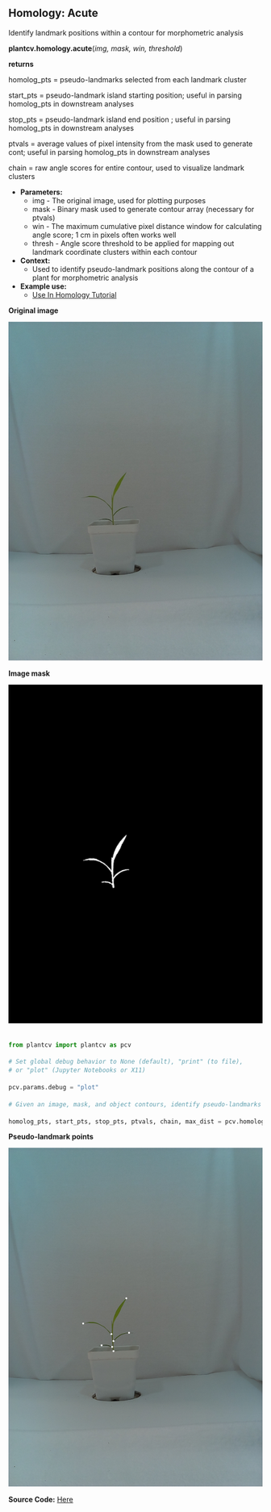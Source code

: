 ## Homology: Acute

Identify landmark positions within a contour for morphometric analysis

**plantcv.homology.acute**(*img, mask, win, threshold*)

**returns**

homolog_pts = pseudo-landmarks selected from each landmark cluster

start_pts   = pseudo-landmark island starting position; useful in parsing homolog_pts in downstream analyses

stop_pts    = pseudo-landmark island end position ; useful in parsing homolog_pts in downstream analyses

ptvals      = average values of pixel intensity from the mask used to generate cont; 
useful in parsing homolog_pts in downstream analyses

chain       = raw angle scores for entire contour, used to visualize landmark clusters

- **Parameters:**
    - img - The original image, used for plotting purposes
    - mask - Binary mask used to generate contour array (necessary for ptvals)
    - win - The maximum cumulative pixel distance window for calculating angle score; 1 cm in pixels often works well
    - thresh - Angle score threshold to be applied for mapping out landmark coordinate clusters within each contour
- **Context:**
    - Used to identify pseudo-landmark positions along the contour of a plant for morphometric analysis 
- **Example use:**
    - [Use In Homology Tutorial](tutorials/homology_tutorial.md)

**Original image**

![Screenshot](img/documentation_images/homology_acute/B100_rep1_d10.jpg)

**Image mask**

![Screenshot](img/documentation_images/homology_acute/mask.png)

```python

from plantcv import plantcv as pcv

# Set global debug behavior to None (default), "print" (to file), 
# or "plot" (Jupyter Notebooks or X11)

pcv.params.debug = "plot"

# Given an image, mask, and object contours, identify pseudo-landmarks with acute

homolog_pts, start_pts, stop_pts, ptvals, chain, max_dist = pcv.homology.acute(img=img, mask=mask, win=25, threshold=90)

```

**Pseudo-landmark points**

![Screenshot](img/documentation_images/homology_acute/acute_plms.png)

**Source Code:** [Here](https://github.com/danforthcenter/plantcv/blob/master/plantcv/plantcv/homology/acute.py)

